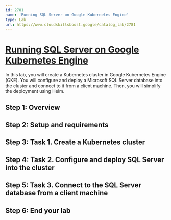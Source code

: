 ```yaml
---
id: 2781
name: 'Running SQL Server on Google Kubernetes Engine'
type: Lab
url: https://www.cloudskillsboost.google/catalog_lab/2781
---
```


# [Running SQL Server on Google Kubernetes Engine](https://www.cloudskillsboost.google/catalog_lab/2781)

In this lab, you will create a Kubernetes cluster in Google Kubernetes Engine (GKE). You will configure and deploy a Microsoft SQL Server database into the cluster and connect to it from a client machine. Then, you will simplify the deployment using Helm.

## Step 1: Overview

## Step 2: Setup and requirements

## Step 3: Task 1. Create a Kubernetes cluster

## Step 4: Task 2. Configure and deploy SQL Server into the cluster

## Step 5: Task 3. Connect to the SQL Server database from a client machine

## Step 6: End your lab
